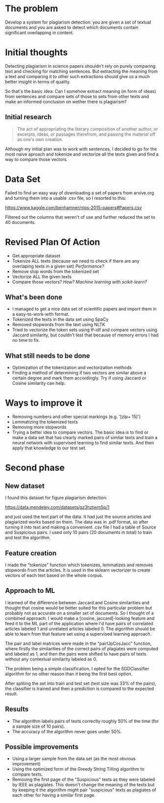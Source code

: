 # The problem
Develop a system for plagiarism detection: you are given a set of textual documents and you
are asked to detect which documents contain significant overlapping in content.
# Initial thoughts
Detecting plagiarism in science papers shouldn't rely on purely comparing text and checking for matching sentences. But extracting the meaning from a text and comparing it to other such extractions should give us a much better insight in terms of quality.

So that's the basic idea: Can I somehow extract meaning (in form of ideas) from sentences and compare sets of those to sets from other texts and make an informed conclusion on wether there is plagiarism?

## Initial research
> The act of appropriating the literary composition of another author, or excerpts, ideas, or passages therefrom, and passing the material off as one's own creation.

Although my initial plan was to work with sentences, I decided to go for the most naive aproach and tokenize and vectorize all the texts given and find a way to compare those vectors.

# Data Set

Failed to find an easy way of downloading a set of papers from arxive.org and turning them into a usable .csv file, so I resorted to this:

https://www.kaggle.com/benhamner/nips-2015-papers#Papers.csv

Filtered out the columns that weren't of use and further reduced the set to 40 documents.

# Revised Plan Of Action

* Get appropriate dataset 
* Tokenize ALL texts (because we need to check if there are any overlaping texts in a given set) _Performance?_
* Remove stop words from the tokenized set
* Vectorize ALL the given texts
* Compare those vectors? _How? Machine learning with scikit-learn?_
## What's been done
* I managed to get a nice data set of scientific papers and import them in a easy-to-work-with format.
* Tokenized the texts in the data set using SpaCy
* Removed stopwords from the text using NLTK
* Tried to vectorize the token sets using tf-idf and compare vectors using Jaccard similarity, but couldn't test that because of memory errors I had no time to fix.
## What still needs to be done
* Optimization of the tokenization and vectorization methods
* Finding a method of determining if two vectors are similar above a certain degree and mark them accordingly. Try if using Jaccard or Cosine similarity can help.

# Ways to improve it
* Removing numbers and other special markings (e.g. '[zlp+ 15]')
* Lemmatizing the tokenized texts
* Removing more stopwords
* Trying a better idea to compare vectors. The basic idea is to find or make a data set that has clearly marked pairs of similar texts and train a neural network with supervised learning to find similar texts. And then apply that knowledge to our test set.

# Second phase
## New dataset
I found this dataset for figure plagiarism detection:

https://data.mendeley.com/datasets/gz3hztwm5p/1

and just used the text part of the data. It had just the source articles and plagiarized works based on them. The data was in .pdf format, so after turning it into text and making a convenient .csv file I had a table of Source and Suspicious pairs.
I used only 10 pairs (20 documents in total) to train and test the algorithm.

## Feature creation
I made the "tokenize" function which tokenizes, lemmatizes and removes stopwords from the articles. It is used in the sklearn vectorizer to create vectors of each text based on the whole corpus.

## Approach to ML
I learned of the difference between Jaccard and Cosine similarities and thought that cosine would be better suited for this particular problem but probably not as accurate on a smaller set of documents. So I thought of a combined approach. I would make a [cosine, jaccard]-looking feature and feed it to the ML part of the application where I'd have pairs of correlated articles labeled 1 and unrelated articles labeled 0. The algorithm should be able to learn from that feature set using a supervised learning approach.

The pair and label matrices were made in the "pairUpCosJacc" function, where firstly the similarities of the correct pairs of plagiates were computed and labeled as 1, and then the pairs were shifted to have pairs of texts without any contextual similarity labeled as 0.  

The problem being a simple classification, I opted for the SGDClassifier algorithm for no other reason than it being the first best option.

After spliting the set into train and test set (test size was 33% of the pairs), the classifier is trained and then a prediction is compared to the expected result.

## Results
* The algorithm labels pairs of texts correctly roughly 50% of the time (for a sample size of 10 pairs).
* The accuracy of the algorithm never goes under 50%.

## Possible improvements

* Using a larger sample from the data set (as the most obvious improvement)
* Using the optimized form of the Greedy String Tilling algorithm to compare texts.
* Removing the first page of the "Suspicious" texts as they were labeled by IEEE as plagiates. This doesn't change the meaning of the texts but by keeping it the algorithm might pair "suspicious" texts as plagiates of each other for having a similar first page.